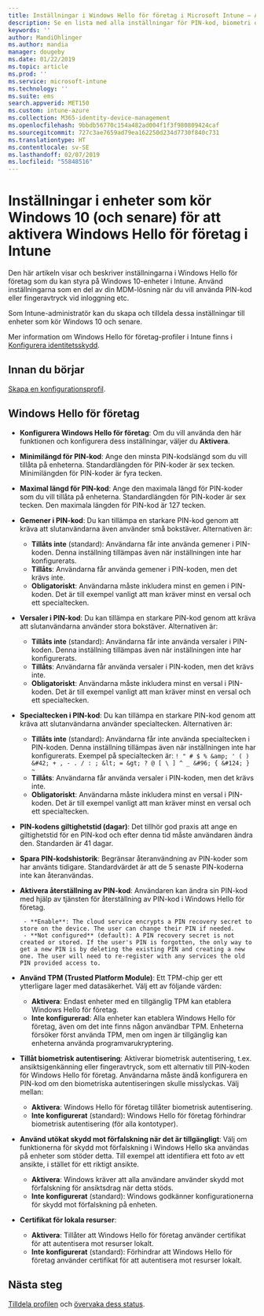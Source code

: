 ```yaml
---
title: Inställningar i Windows Hello för företag i Microsoft Intune – Azure | Microsoft Docs
description: Se en lista med alla inställningar för PIN-kod, biometri och skydd mot förfalskning i en identitetsskyddsprofil som använder och konfigurerar Windows Hello för företag på Windows 10-enheter i Microsoft Intune.
keywords: ''
author: MandiOhlinger
ms.author: mandia
manager: dougeby
ms.date: 01/22/2019
ms.topic: article
ms.prod: ''
ms.service: microsoft-intune
ms.technology: ''
ms.suite: ems
search.appverid: MET150
ms.custom: intune-azure
ms.collection: M365-identity-device-management
ms.openlocfilehash: 9bbdb56770c154a482ad004f1f3f980809424caf
ms.sourcegitcommit: 727c3ae7659ad79ea162250d234d7730f840c731
ms.translationtype: HT
ms.contentlocale: sv-SE
ms.lasthandoff: 02/07/2019
ms.locfileid: "55848516"
---
```

# <a name="windows-10-and-newer-device-settings-to-enable-windows-hello-for-business-in-intune"></a>Inställningar i enheter som kör Windows 10 (och senare) för att aktivera Windows Hello för företag i Intune

Den här artikeln visar och beskriver inställningarna i Windows Hello för företag som du kan styra på Windows 10-enheter i Intune. Använd inställningarna som en del av din MDM-lösning när du vill använda PIN-kod eller fingeravtryck vid inloggning etc.

Som Intune-administratör kan du skapa och tilldela dessa inställningar till enheter som kör Windows 10 och senare.

Mer information om Windows Hello för företag-profiler i Intune finns i [Konfigurera identitetsskydd](identity-protection-configure.md).

## <a name="before-you-begin"></a>Innan du börjar

[Skapa en konfigurationsprofil](identity-protection-configure.md#create-the-device-profile).

## <a name="windows-hello-for-business"></a>Windows Hello för företag

- **Konfigurera Windows Hello för företag**: Om du vill använda den här funktionen och konfigurera dess inställningar, väljer du **Aktivera**.
- **Minimilängd för PIN-kod**: Ange den minsta PIN-kodslängd som du vill tillåta på enheterna. Standardlängden för PIN-koder är sex tecken. Minimilängden för PIN-koder är fyra tecken.
- **Maximal längd för PIN-kod**: Ange den maximala längd för PIN-koder som du vill tillåta på enheterna. Standardlängden för PIN-koder är sex tecken. Den maximala längden för PIN-kod är 127 tecken.  
- **Gemener i PIN-kod**: Du kan tillämpa en starkare PIN-kod genom att kräva att slutanvändarna även använder små bokstäver. Alternativen är:

  - **Tillåts inte** (standard): Användarna får inte använda gemener i PIN-koden. Denna inställning tillämpas även när inställningen inte har konfigurerats.
  - **Tillåts**: Användarna får använda gemener i PIN-koden, men det krävs inte.
  - **Obligatoriskt**: Användarna måste inkludera minst en gemen i PIN-koden. Det är till exempel vanligt att man kräver minst en versal och ett specialtecken.

- **Versaler i PIN-kod**: Du kan tillämpa en starkare PIN-kod genom att kräva att slutanvändarna använder stora bokstäver. Alternativen är:

  - **Tillåts inte** (standard): Användarna får inte använda versaler i PIN-koden. Denna inställning tillämpas även när inställningen inte har konfigurerats.
  - **Tillåts**: Användarna får använda versaler i PIN-koden, men det krävs inte.
  - **Obligatoriskt**: Användarna måste inkludera minst en versal i PIN-koden. Det är till exempel vanligt att man kräver minst en versal och ett specialtecken.

- **Specialtecken i PIN-kod**: Du kan tillämpa en starkare PIN-kod genom att kräva att slutanvändarna använder specialtecken. Alternativen är:

  - **Tillåts inte** (standard): Användarna får inte använda specialtecken i PIN-koden. Denna inställning tillämpas även när inställningen inte har konfigurerats.
    Exempel på specialtecken är: `! " # $ % &amp; ' ( ) &#42; + , - . / : ; &lt; = &gt; ? @ [ \ ] ^ _ &#96; { &#124; } ~`
  - **Tillåts**: Användarna får använda versaler i PIN-koden, men det krävs inte.
  - **Obligatoriskt**: Användarna måste inkludera minst en versal i PIN-koden. Det är till exempel vanligt att man kräver minst en versal och ett specialtecken.

- **PIN-kodens giltighetstid (dagar)**: Det tillhör god praxis att ange en giltighetstid för en PIN-kod och efter denna tid måste användaren ändra den. Standarden är 41 dagar.

- **Spara PIN-kodshistorik**: Begränsar återanvändning av PIN-koder som har använts tidigare. Standardvärdet är att de 5 senaste PIN-koderna inte kan återanvändas.  
- **Aktivera återställning av PIN-kod**: Användaren kan ändra sin PIN-kod med hjälp av tjänsten för återställning av PIN-kod i Windows Hello för företag.

       - **Enable**: The cloud service encrypts a PIN recovery secret to store on the device. The user can change their PIN if needed.  
       - **Not configured** (default): A PIN recovery secret is not created or stored. If the user's PIN is forgotten, the only way to get a new PIN is by deleting the existing PIN and creating a new one. The user will need to re-register with any services the old PIN provided access to.  

- **Använd TPM (Trusted Platform Module)**: Ett TPM-chip ger ett ytterligare lager med datasäkerhet. Välj ett av följande värden:  
  - **Aktivera**: Endast enheter med en tillgänglig TPM kan etablera Windows Hello för företag.
  - **Inte konfigurerad**: Alla enheter kan etablera Windows Hello för företag, även om det inte finns någon användbar TPM. Enheterna försöker först använda TPM, men om ingen är tillgänglig kan enheterna använda programvarukryptering.  

- **Tillåt biometrisk autentisering**: Aktiverar biometrisk autentisering, t.ex. ansiktsigenkänning eller fingeravtryck, som ett alternativ till PIN-koden för Windows Hello för företag. Användarna måste ändå konfigurera en PIN-kod om den biometriska autentiseringen skulle misslyckas. Välj mellan:

  - **Aktivera**: Windows Hello för företag tillåter biometrisk autentisering.
  - **Inte konfigurerat** (standard): Windows Hello för företag förhindrar biometrisk autentisering (för alla kontotyper).

- **Använd utökat skydd mot förfalskning när det är tillgängligt**: Välj om funktionerna för skydd mot förfalskning i Windows Hello ska användas på enheter som stöder detta. Till exempel att identifiera ett foto av ett ansikte, i stället för ett riktigt ansikte.

  - **Aktivera**: Windows kräver att alla användare använder skydd mot förfalskning för ansiktsdrag när detta stöds.  
  - **Inte konfigurerat** (standard): Windows godkänner konfigurationerna för skydd mot förfalskning på enheten.

- **Certifikat för lokala resurser**: 

  - **Aktivera**: Tillåter att Windows Hello för företag använder certifikat för att autentisera mot resurser lokalt.
  - **Inte konfigurerat** (standard): Förhindrar att Windows Hello för företag använder certifikat för att autentisera mot resurser lokalt.  

## <a name="next-steps"></a>Nästa steg

[Tilldela profilen](device-profile-assign.md) och [övervaka dess status](device-profile-monitor.md).
